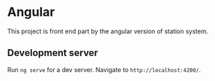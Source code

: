 # Angular
This project is front end part by the angular version  of station system.


## Development server
Run `ng serve` for a dev server. Navigate to `http://localhost:4200/`. 
